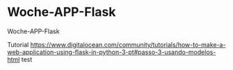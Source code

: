 # Woche-APP-Flask
Woche-APP-Flask


Tutorial
https://www.digitalocean.com/community/tutorials/how-to-make-a-web-application-using-flask-in-python-3-pt#passo-3-usando-modelos-html
test
